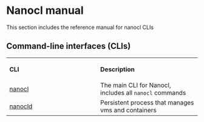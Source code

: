 # Nanocl manual

This section includes the reference manual for nanocl CLIs

## Command-line interfaces (CLIs)

<table>
  <tr>
    <th align="left">
      <img class="nxtmdoc-delete" width="1000" height="0">
      <p>CLI</p>
    </th>
    <th align="left">
      <img class="nxtmdoc-delete" width="1000" height="0">
      <p>Description</p>
    </th>
  </tr>
  <tr>
    <td>
      <a href="./cli">nanocl</a>
    </td>
    <td>
      The main CLI for Nanocl, includes all <code class="plaintext">nanocl</code> commands
    </td>
  </tr>
  <tr>
    <td>
      <a href="./daemon/">nanocld</a>
    </td>
    <td>
      Persistent process that manages vms and containers
    </td>
  </tr>
</table>
